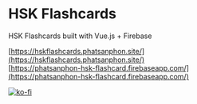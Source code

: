 # HSK Flashcards
HSK Flashcards built with Vue.js + Firebase

[https://hskflashcards.phatsanphon.site/](https://hskflashcards.phatsanphon.site/)
<br>[https://phatsanphon-hsk-flashcard.firebaseapp.com/](https://phatsanphon-hsk-flashcard.firebaseapp.com/)

[![ko-fi](https://ko-fi.com/img/githubbutton_sm.svg)](https://ko-fi.com/P5P549ASN)
